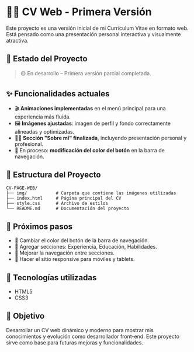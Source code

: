 # 🧑‍💻 CV Web - Primera Versión

Este proyecto es una versión inicial de mi Currículum Vitae en formato web. Está pensado como una presentación personal interactiva y visualmente atractiva.

## 🚧 Estado del Proyecto

> 🟡 En desarrollo – Primera versión parcial completada.

## ✨ Funcionalidades actuales

- 🎬 **Animaciones implementadas** en el menú principal para una experiencia más fluida.
- 🖼️ **Imágenes ajustadas**: imagen de perfil y fondo correctamente alineadas y optimizadas.
- 🧍‍♂️ **Sección "Sobre mí" finalizada**, incluyendo presentación personal y profesional.
- 🎨 En proceso: **modificación del color del botón** en la barra de navegación.

## 📁 Estructura del Proyecto

```plaintext
CV-PAGE-WEB/
├── img/           # Carpeta que contiene las imágenes utilizadas
├── index.html     # Página principal del CV
├── style.css      # Archivo de estilos
└── README.md      # Documentación del proyecto
```

## 📌 Próximos pasos

- 🔘 Cambiar el color del botón de la barra de navegación.
- 📄 Agregar secciones: Experiencia, Educación, Habilidades.
- 🧭 Mejorar la navegación entre secciones.
- 📱 Hacer el sitio responsive para móviles y tablets.

## 🚀 Tecnologías utilizadas

- HTML5  
- CSS3  

## 🎯 Objetivo

Desarrollar un CV web dinámico y moderno para mostrar mis conocimientos y evolución como desarrollador front-end. Este proyecto sirve como base para futuras mejoras y funcionalidades.

